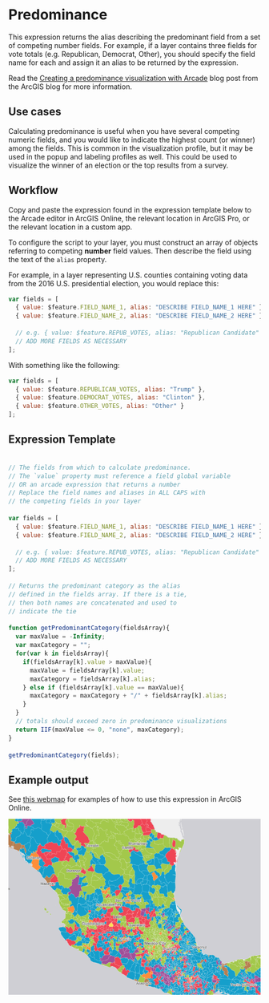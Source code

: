 # Predominance

This expression returns the alias describing the predominant field from a set of 
competing number fields. For example, if a layer contains three 
fields for vote totals (e.g. Republican, Democrat, Other), you
should specify the field name for each and assign it an alias
to be returned by the expression. 

Read the [Creating a predominance visualization with Arcade](https://blogs.esri.com/esri/arcgis/2017/05/23/creating-a-predominance-visualization-with-arcade/) blog post from
the ArcGIS blog for more information.

## Use cases

Calculating predominance is useful when you have several competing numeric fields, and you would like to 
indicate the highest count (or winner) among the fields. This is common in the visualization profile, 
but it may be used in the popup and labeling profiles as well. This could be used to visualize the winner of an election or the top results from a survey.

## Workflow

Copy and paste the expression found in the expression template below to 
the Arcade editor in ArcGIS Online, the relevant location in ArcGIS Pro, or
the relevant location in a custom app.

To configure the script to your layer, you must construct an array of objects 
referring to competing **number** field values. Then 
describe the field using the text of the `alias` property.

For example, in a layer representing U.S. counties containing voting data from the 2016 U.S. 
presidential election, you would replace this:

```js
var fields = [
  { value: $feature.FIELD_NAME_1, alias: "DESCRIBE FIELD_NAME_1 HERE" },
  { value: $feature.FIELD_NAME_2, alias: "DESCRIBE FIELD_NAME_2 HERE" },

  // e.g. { value: $feature.REPUB_VOTES, alias: "Republican Candidate" }
  // ADD MORE FIELDS AS NECESSARY
];
```

With something like the following:

```js
var fields = [
  { value: $feature.REPUBLICAN_VOTES, alias: "Trump" },
  { value: $feature.DEMOCRAT_VOTES, alias: "Clinton" },
  { value: $feature.OTHER_VOTES, alias: "Other" }
];
```

## Expression Template

```js

// The fields from which to calculate predominance.
// The `value` property must reference a field global variable
// OR an arcade expression that returns a number
// Replace the field names and aliases in ALL CAPS with
// the competing fields in your layer

var fields = [
  { value: $feature.FIELD_NAME_1, alias: "DESCRIBE FIELD_NAME_1 HERE" },
  { value: $feature.FIELD_NAME_2, alias: "DESCRIBE FIELD_NAME_2 HERE" },

  // e.g. { value: $feature.REPUB_VOTES, alias: "Republican Candidate" }
  // ADD MORE FIELDS AS NECESSARY
];

// Returns the predominant category as the alias
// defined in the fields array. If there is a tie,
// then both names are concatenated and used to
// indicate the tie

function getPredominantCategory(fieldsArray){
  var maxValue = -Infinity;
  var maxCategory = "";
  for(var k in fieldsArray){
    if(fieldsArray[k].value > maxValue){
      maxValue = fieldsArray[k].value;
      maxCategory = fieldsArray[k].alias;
    } else if (fieldsArray[k].value == maxValue){
      maxCategory = maxCategory + "/" + fieldsArray[k].alias;
    }
  }
  // totals should exceed zero in predominance visualizations
  return IIF(maxValue <= 0, "none", maxCategory);
}

getPredominantCategory(fields);
```

## Example output

See [this webmap](https://jsapi.maps.arcgis.com/home/webmap/viewer.html?webmap=c453bcc6ab154f8ab7cf7acbeba2ce53) for examples of how to use this expression in ArcGIS Online.

[![predominance](./images/predominance.png)](https://jsapi.maps.arcgis.com/home/webmap/viewer.html?webmap=c453bcc6ab154f8ab7cf7acbeba2ce53)